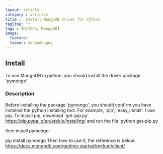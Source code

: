 ```yaml
---
layout: article
category : articles
title :  Install MongoDB driver for Python
tagline: ""
tags : [Python, MongoDB]
image:
  feature:
  teaser: mongodb.png
---
```



## Install
To use MongoDB in python, you should install the driver package 'pymongo'

### Description
Before installing the package 'pymongo', you should confirm you have installed the python installing tool.
For example, 'pip', 'easy_install'. I use pip.
To install pip, download 'get-pip.py'
https://pip.pypa.io/en/stable/installing/
and run the file:
python get-pip.py

then install pymongo: 

pip install pymongo
Then how to use it, the reference is below:
https://docs.mongodb.com/getting-started/python/client/